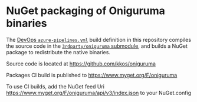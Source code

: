 
# NuGet packaging of Oniguruma binaries

The [DevOps `azure-pipelines.yml`](azure-pipelines.yml) build definition in this repository 
compiles the source code in the [`3rdparty/oniguruma` submodule](https://github.com/kkos/oniguruma), 
and builds a NuGet package to redistribute the native binaries.

Source code is located at https://github.com/kkos/oniguruma 

Packages CI build is published to https://www.myget.org/F/oniguruma

To use CI builds, add the NuGet feed Uri https://www.myget.org/F/oniguruma/api/v3/index.json to your NuGet.config

